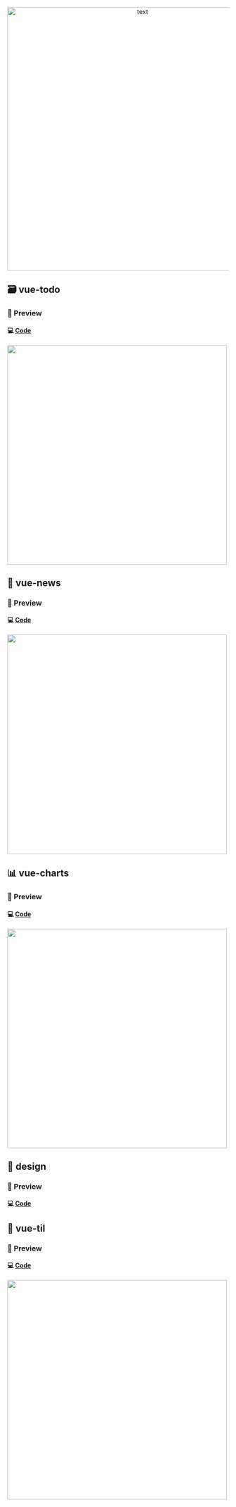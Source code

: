 <p align="center">
  <img src="https://user-images.githubusercontent.com/39231606/119636616-c4e57d00-be4f-11eb-9bba-bcc27cca8257.png" alt="text" width="600" />
</p>

## 🗃 vue-todo
### 🔎 Preview
#### 💻 [Code](https://github.com/yeji9175/vue-study/tree/main/vue-todo)
<img src="https://user-images.githubusercontent.com/39231606/119634857-18ef6200-be4e-11eb-8780-c28b68e0ab92.PNG" alt="" width="500"/>


## 📡 vue-news
### 🔎 Preview
#### 💻 [Code](https://github.com/yeji9175/vue-study/tree/main/vue-news)
<img src="https://user-images.githubusercontent.com/39231606/119635072-4a682d80-be4e-11eb-824a-bd4f1ad5d3f8.PNG" alt="" width="500"/>


## 📊 vue-charts
### 🔎 Preview
#### 💻 [Code](https://github.com/yeji9175/vue-study/tree/main/vue-charts/chart-lib)
<img src="https://user-images.githubusercontent.com/39231606/119635303-83080700-be4e-11eb-8148-de31d8f2cadb.PNG" alt="" width="500"/>

## 🎨 design
### 🔎 Preview
#### 💻 [Code](https://github.com/yeji9175/vue-study/tree/main/design)

## 📝 vue-til
### 🔎 Preview
#### 💻 [Code](https://github.com/yeji9175/vue-study/tree/main/vue-til)
<img src="" alt="" width="500"/>

